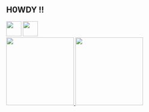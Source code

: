 ## H0WDY !!


<img src="https://cdn.jsdelivr.net/gh/devicons/devicon@latest/icons/python/python-plain.svg" width="40" height="40"/>
<img src="https://cdn.jsdelivr.net/gh/devicons/devicon@latest/icons/arduino/arduino-original-wordmark.svg" width="40" height="40"/>
          

<div>
<a href="https://github.com/w0lfg4ng">
<img loading="lazy" height="180em" src="https://github-readme-stats.vercel.app/api/top-langs/?username=w0lfg4ng&layout=compact&langs_count=7&theme=dracula"/>
<img loading="lazy" height="180em" src="https://github-readme-stats.vercel.app/api?username=w0lfg4ng&show_icons=true&theme=dracula&include_all_commits=true&count_private=true"/>
</div>

